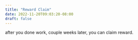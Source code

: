 ```yaml
---
title: "Reward Claim"
date: 2022-11-20T09:03:20-08:00
draft: false
---
```

after you done work, couple weeks later, you can claim reward.
